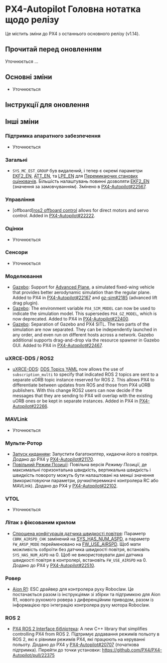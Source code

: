 # PX4-Autopilot Головна нотатка щодо релізу

Це містить зміни до PX4 з останнього основного релізу (v1.14).

## Прочитай перед оновленням

Уточнюється ...

## Основні зміни

- Уточнюється

## Інструкції для оновлення

## Інші зміни

### Підтримка апаратного забезпечення

- Уточнюється

### Загальні

- `SYS_MC_EST_GROUP` був видалений, і тепер є окремі параметри [EKF2_EN](../advanced_config/parameter_reference.md#EKF2_EN), [ATT_EN](../advanced_config/parameter_reference.md#ATT_EN), та [LPE_EN](../advanced_config/parameter_reference.md#LPE_EN) для [Перемикаючих станових оцінювачів](../advanced/switching_state_estimators.md). Більшість налаштувань повинні дозволяти [EKF2_EN](../advanced_config/parameter_reference.md#EKF2_EN) (значення за замовчуванням). Змінено в [PX4-Autopilot#22567](https://github.com/PX4/PX4-Autopilot/pull/22567).

### Управління

- [offboard][ros2 offboard control](../flight_modes/offboard.md#ros-2-messages) allows for direct motors and servo control. Added in [PX4-Autopilot#22222](https://github.com/PX4/PX4-Autopilot/pull/22222).

### Оцінки

- Уточнюється

### Сенсори

- Уточнюється

### Моделювання

- [Gazebo](../sim_gazebo_gz/index.md): Support for [Advanced Plane](../sim_gazebo_gz/vehicles.md#advanced-plane), a simulated fixed-wing vehicle that provides better aerodynamic simulation than the regular plane. Added to PX4 in [PX4-Autopilot#22167](https://github.com/PX4/PX4-Autopilot/pull/22167) and [gz-sim#2185](https://github.com/gazebosim/gz-sim/pull/2185) (advanced lift drag plugin).
- [Gazebo](../sim_gazebo_gz/index.md): The environment variable `PX4_SIM_MODEL` can now be used to indicate the simulation model. This supersedes `PX4_GZ_MODEL`, which is now deprecated. Added to PX4 in [PX4-Autopilot#22400](https://github.com/PX4/PX4-Autopilot/pull/22400).
- [Gazebo](../sim_gazebo_gz/index.md): Separation of Gazebo and PX4 SITL. The two parts of the simulation are now separated. They can be independently launched in any order, and even run on different hosts across a network. Gazebo additional supports drag-and-drop via the resource spawner in Gazebo GUI. Added to PX4 in [PX4-Autopilot#22467](https://github.com/PX4/PX4-Autopilot/pull/22467).

### uXRCE-DDS / ROS2

- [uXRCE-DDS](../middleware/uxrce_dds.md): [DDS Topics YAML](../middleware/uxrce_dds.md#dds-topics-yaml) now allows the use of `subscription_multi` to specify that indicated ROS 2 topics are sent to a separate uORB topic instance reserved for ROS 2. This allows PX4 to differentiate between updates from ROS and those from PX4 uORB publishers. With this change ROS2 users can now decide if the messages that they are sending to PX4 will overlap with the existing uORB ones or be kept in separate instances. Added in PX4 in [PX4-Autopilot#22266](https://github.com/PX4/PX4-Autopilot/pull/22266).

### MAVLink

- Уточнюється

### Мульти-Ротор

- [Запуск киданням](../flight_modes_mc/throw_launch.md)<Badge text="Experimental" type="warning"/>: Запустити багатокоптер, кидаючи його в повітря. Додано до PX4 у [PX4-Autopilot#21170](https://github.com/PX4/PX4-Autopilot/pull/21170).
- [Повільний Режим Позиції](../flight_modes_mc/position_slow.md): Повільна версія _Режиму Позиції_, де максимальні горизонтальна швидкість, вертикальна швидкість і швидкість повороту можуть бути налаштовані на менші значення (використовуючи параметри, ручки/перемикачі контролера RC або MAVLink). Додано до PX4 у [PX4-Autopilot#22102](https://github.com/PX4/PX4-Autopilot/pull/22102).

### VTOL

- Уточнюється

### Літак з фіксованим крилом

- [Спрощена конфігурація датчика швидкості повітря](../config_vtol/vtol_without_airspeed_sensor.md): Параметр `CBRK_AIRSPD_CHK` замінений на [SYS_HAS_NUM_ASPD](../advanced_config/parameter_reference.md#SYS_HAS_NUM_ASPD), а параметр `FW_ARSP_MODE` перейменовано на [FW_USE_AIRSPD](../advanced_config/parameter_reference.md#FW_USE_AIRSPD). Щоб мати можливість озброїти без датчика швидкості повітря, встановіть `SYS_HAS_NUM_ASPD` на 0. Щоб не використовувати дані датчика швидкості повітря в контролері, встановіть `FW_USE_AIRSPD` на 0. Додано до PX4 у [PX4-Autopilot#22510](https://github.com/PX4/PX4-Autopilot/pull/22510).

### Ровер

- [Aion R1](../frames_rover/aion_r1.md)<Badge text="Експериментальний" type="warning"/>: ESC драйвер для контролера руху Roboclaw. Це постачається разом із інструкціями зі збірки та підтримкою для Aion R1, нового рухомого ровера з диференційним приводом, разом із інформацією про інтеграцію контролера руху мотора Roboclaw.

### ROS 2

- [PX4 ROS 2 Interface бібліотека](../ros2/px4_ros2_interface_lib.md)<Badge text="Experimental" type="warning"/>: A new C++ library that simplifies controlling PX4 from ROS 2. Підтримує додавання режимів польоту в ROS 2, які є рівними режимів PX4, які працюють на керуванні польоту. Додано до PX4 у [PX4-Autopilot#20707](https://github.com/PX4/PX4-Autopilot/pull/20707) (початкова підтримка). Перейти до точки установки: https://github.com/PX4/PX4-Autopilot/pull/22375
